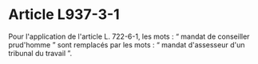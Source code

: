 # Article L937-3-1

Pour l'application de l'article L. 722-6-1, les mots : “ mandat de conseiller prud'homme ” sont remplacés par les mots : “ mandat d'assesseur d'un tribunal du travail ”.
